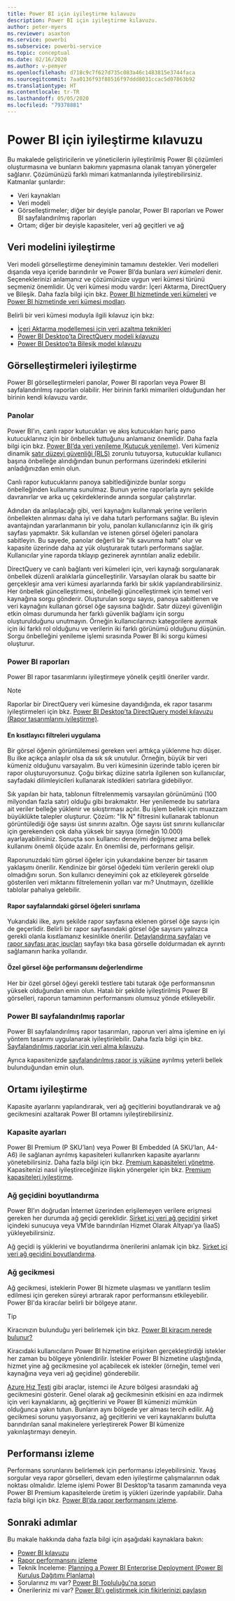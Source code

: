 ```yaml
---
title: Power BI için iyileştirme kılavuzu
description: Power BI için iyileştirme kılavuzu.
author: peter-myers
ms.reviewer: asaxton
ms.service: powerbi
ms.subservice: powerbi-service
ms.topic: conceptual
ms.date: 02/16/2020
ms.author: v-pemyer
ms.openlocfilehash: d718c9c7f627d735c083a46c1483815e3744faca
ms.sourcegitcommit: 7aa0136f93f88516f97ddd8031ccac5d07863b92
ms.translationtype: HT
ms.contentlocale: tr-TR
ms.lasthandoff: 05/05/2020
ms.locfileid: "79378881"
---
```

# <a name="optimization-guide-for-power-bi"></a>Power BI için iyileştirme kılavuzu

Bu makalede geliştiricilerin ve yöneticilerin iyileştirilmiş Power BI çözümleri oluşturmasına ve bunların bakımını yapmasına olanak tanıyan yönergeler sağlanır. Çözümünüzü farklı mimari katmanlarında iyileştirebilirsiniz. Katmanlar şunlardır:

- Veri kaynakları
- Veri modeli
- Görselleştirmeler; diğer bir deyişle panolar, Power BI raporları ve Power BI sayfalandırılmış raporları
- Ortam; diğer bir deyişle kapasiteler, veri ağ geçitleri ve ağ

## <a name="optimizing-the-data-model"></a>Veri modelini iyileştirme

Veri modeli görselleştirme deneyiminin tamamını destekler. Veri modelleri dışarıda veya içeride barındırılır ve Power BI’da bunlara _veri kümeleri_ denir. Seçeneklerinizi anlamanız ve çözümünüze uygun veri kümesi türünü seçmeniz önemlidir. Üç veri kümesi modu vardır: İçeri Aktarma, DirectQuery ve Bileşik. Daha fazla bilgi için bkz. [Power BI hizmetinde veri kümeleri](../service-datasets-understand.md) ve [Power BI hizmetinde veri kümesi modları](../service-dataset-modes-understand.md).

Belirli bir veri kümesi moduyla ilgili kılavuz için bkz:

- [İçeri Aktarma modellemesi için veri azaltma teknikleri](import-modeling-data-reduction.md)
- [Power BI Desktop’ta DirectQuery modeli kılavuzu](directquery-model-guidance.md)
- [Power BI Desktop’ta Bileşik model kılavuzu](composite-model-guidance.md)

## <a name="optimizing-visualizations"></a>Görselleştirmeleri iyileştirme

Power BI görselleştirmeleri panolar, Power BI raporları veya Power BI sayfalandırılmış raporları olabilir. Her birinin farklı mimarileri olduğundan her birinin kendi kılavuzu vardır. 

### <a name="dashboards"></a>Panolar

Power BI’ın, canlı rapor kutucukları ve akış kutucukları hariç pano kutucuklarınız için bir önbellek tuttuğunu anlamanız önemlidir. Daha fazla bilgi için bkz. [Power BI’da veri yenileme (Kutucuk yenileme)](../refresh-data.md#tile-refresh). Veri kümeniz dinamik [satır düzeyi güvenliği (RLS)](../service-admin-rls.md) zorunlu tutuyorsa, kutucuklar kullanıcı başına önbelleğe alındığından bunun performans üzerindeki etkilerini anladığınızdan emin olun.

Canlı rapor kutucuklarını panoya sabitlediğinizde bunlar sorgu önbelleğinden kullanıma sunulmaz. Bunun yerine raporlarla aynı şekilde davranırlar ve arka uç çekirdeklerinde anında sorgular çalıştırırlar.

Adından da anlaşılacağı gibi, veri kaynağını kullanmak yerine verilerin önbellekten alınması daha iyi ve daha tutarlı performans sağlar. Bu işlevin avantajından yararlanmanın bir yolu, panoları kullanıcılarınız için ilk giriş sayfası yapmaktır. Sık kullanılan ve istenen görsel öğeleri panolara sabitleyin. Bu sayede, panolar değerli bir "ilk savunma hattı" olur ve kapasite üzerinde daha az yük oluşturarak tutarlı performans sağlar. Kullanıcılar yine raporda tıklayıp gezinerek ayrıntıları analiz edebilir.

DirectQuery ve canlı bağlantı veri kümeleri için, veri kaynağı sorgulanarak önbellek düzenli aralıklarla güncelleştirilir. Varsayılan olarak bu saatte bir gerçekleşir ama veri kümesi ayarlarında farklı bir sıklık yapılandırabilirsiniz. Her önbellek güncelleştirmesi, önbelleği güncelleştirmek için temel veri kaynağına sorgu gönderir. Oluşturulan sorgu sayısı, panoya sabitlenen ve veri kaynağını kullanan görsel öğe sayısına bağlıdır. Satır düzeyi güvenliğin etkin olması durumunda her farklı güvenlik bağlamı için sorgu oluşturulduğunu unutmayın. Örneğin kullanıcılarınızı kategorilere ayırmak için iki farklı rol olduğunu ve verilerin iki farklı görünümü olduğunu düşünün. Sorgu önbelleğini yenileme işlemi sırasında Power BI iki sorgu kümesi oluşturur.

### <a name="power-bi-reports"></a>Power BI raporları

Power BI rapor tasarımlarını iyileştirmeye yönelik çeşitli öneriler vardır.

> [!NOTE]
> Raporlar bir DirectQuery veri kümesine dayandığında, ek rapor tasarımı iyileştirmeleri için bkz. [Power BI Desktop’ta DirectQuery model kılavuzu (Rapor tasarımlarını iyileştirme)](directquery-model-guidance.md#optimize-report-designs).

#### <a name="apply-the-most-restrictive-filters"></a>En kısıtlayıcı filtreleri uygulama

Bir görsel öğenin görüntülemesi gereken veri arttıkça yüklenme hızı düşer. Bu ilke açıkça anlaşılır olsa da sık sık unutulur. Örneğin, büyük bir veri kümeniz olduğunu varsayalım. Bu veri kümesinin üzerinde tablo içeren bir rapor oluşturuyorsunuz. Çoğu birkaç düzine satırla ilgilenen son kullanıcılar, sayfadaki dilimleyicileri kullanarak istedikleri satırlara gidebiliyor.

Sık yapılan bir hata, tablonun filtrelenmemiş varsayılan görünümünü (100 milyondan fazla satır) olduğu gibi bırakmaktır. Her yenilemede bu satırlara ait veriler belleğe yüklenir ve sıkıştırması açılır. Bu işlem bellek için muazzam büyüklükte talepler oluşturur. Çözüm: "İlk N" filtresini kullanarak tablonun görüntülediği öğe sayısı üst sınırını azaltın. Öğe sayısı üst sınırını kullanıcılar için gerekenden çok daha yüksek bir sayıya (örneğin 10.000) ayarlayabilirsiniz. Sonuçta son kullanıcı deneyimi değişmez ama bellek kullanımı önemli ölçüde azalır. En önemlisi de, performans gelişir.

Raporunuzdaki tüm görsel öğeler için yukarıdakine benzer bir tasarım yaklaşımı önerilir. Kendinize bir görsel öğedeki tüm verilerin gerekli olup olmadığını sorun. Son kullanıcı deneyimini çok az etkileyerek görselde gösterilen veri miktarını filtrelemenin yolları var mı? Unutmayın, özellikle tablolar pahalıya gelebilir.

#### <a name="limit-visuals-on-report-pages"></a>Rapor sayfalarındaki görsel öğeleri sınırlama

Yukarıdaki ilke, aynı şekilde rapor sayfasına eklenen görsel öğe sayısı için de geçerlidir. Belirli bir rapor sayfasındaki görsel öğe sayısını yalnızca gerekli olanla kısıtlamanız kesinlikle önerilir. [Detaylandırma sayfaları](report-drillthrough.md) ve [rapor sayfası araç ipuçları](report-page-tooltips.md) sayfayı tıka basa görselle doldurmadan ek ayrıntı sağlamanın harika yollarıdır.

#### <a name="evaluate-custom-visual-performance"></a>Özel görsel öğe performansını değerlendirme

Her bir özel görsel öğeyi gerekli testlere tabi tutarak öğe performansının yüksek olduğundan emin olun. Hatalı bir şekilde iyileştirilmiş Power BI görselleri, raporun tamamının performansını olumsuz yönde etkileyebilir.

### <a name="power-bi-paginated-reports"></a>Power BI sayfalandırılmış raporlar

Power BI sayfalandırılmış rapor tasarımları, raporun veri alma işlemine en iyi yöntem tasarımı uygulanarak iyileştirilebilir. Daha fazla bilgi için bkz. [Sayfalandırılmış raporlar için veri alma kılavuzu](report-paginated-data-retrieval.md).

Ayrıca kapasitenizde [sayfalandırılmış rapor iş yüküne](../service-admin-premium-workloads.md#paginated-reports) ayrılmış yeterli bellek bulunduğundan emin olun.

## <a name="optimizing-the-environment"></a>Ortamı iyileştirme

Kapasite ayarlarını yapılandırarak, veri ağ geçitlerini boyutlandırarak ve ağ gecikmesini azaltarak Power BI ortamını iyileştirebilirsiniz.

### <a name="capacity-settings"></a>Kapasite ayarları

Power BI Premium (P SKU’ları) veya Power BI Embedded (A SKU’ları, A4-A6) ile sağlanan ayrılmış kapasiteleri kullanırken kapasite ayarlarını yönetebilirsiniz. Daha fazla bilgi için bkz. [Premium kapasiteleri yönetme](../service-premium-capacity-manage.md). Kapasitenizi nasıl iyileştireceğinize ilişkin yönergeler için bkz. [Premium kapasiteleri iyileştirme](../service-premium-capacity-optimize.md).

### <a name="gateway-sizing"></a>Ağ geçidini boyutlandırma

Power BI’ın doğrudan İnternet üzerinden erişilemeyen verilere erişmesi gereken her durumda ağ geçidi gereklidir. [Şirket içi veri ağ geçidini](../service-gateway-onprem.md) şirket içindeki sunucuya veya VM’de barındırılan Hizmet Olarak Altyapı’ya (IaaS) yükleyebilirsiniz.

Ağ geçidi iş yüklerini ve boyutlandırma önerilerini anlamak için bkz. [Şirket içi veri ağ geçidini boyutlandırma](gateway-onprem-sizing.md).

### <a name="network-latency"></a>Ağ gecikmesi

Ağ gecikmesi, isteklerin Power BI hizmete ulaşması ve yanıtların teslim edilmesi için gereken süreyi artırarak rapor performansını etkileyebilir. Power BI'da kiracılar belirli bir bölgeye atanır.

> [!TIP]
> Kiracınızın bulunduğu yeri belirlemek için bkz. [Power BI kiracım nerede bulunur?](../service-admin-where-is-my-tenant-located.md)

Kiracıdaki kullanıcıların Power BI hizmetine erişirken gerçekleştirdiği istekler her zaman bu bölgeye yönlendirilir. İstekler Power BI hizmetine ulaştığında, hizmet yine ağ gecikmesine yol açabilecek ek istekler (örneğin, temel veri kaynağına veya veri ağ geçidine) gönderebilir.

[Azure Hız Testi](https://azurespeedtest.azurewebsites.net/) gibi araçlar, istemci ile Azure bölgesi arasındaki ağ gecikmesini gösterir. Genel olarak ağ gecikmesinin etkisini en aza indirmek için veri kaynaklarını, ağ geçitlerini ve Power BI kümenizi mümkün olduğunca yakın tutun. Bunların aynı bölgede yer alması tercih edilir. Ağ gecikmesi sorunu yaşıyorsanız, ağ geçitlerini ve veri kaynaklarını bulutta barındırılan sanal makinelere yerleştirerek Power BI kümenize yakınlaştırmayı deneyin.

## <a name="monitoring-performance"></a>Performansı izleme

Performans sorunlarını belirlemek için performansı izleyebilirsiniz. Yavaş sorgular veya rapor görselleri, devam eden iyileştirme çalışmalarının odak noktası olmalıdır. İzleme işlemi Power BI Desktop’ta tasarım zamanında veya Power BI Premium kapasitelerde üretim iş yükleri üzerinde yapılabilir. Daha fazla bilgi için bkz. [Power BI’da rapor performansını izleme](monitor-report-performance.md).

## <a name="next-steps"></a>Sonraki adımlar

Bu makale hakkında daha fazla bilgi için aşağıdaki kaynaklara bakın:

- [Power BI kılavuzu](index.yml)
- [Rapor performansını izleme](monitor-report-performance.md)
- Teknik İnceleme: [Planning a Power BI Enterprise Deployment (Power BI Kuruluş Dağıtımı Planlama)](https://go.microsoft.com/fwlink/?linkid=2057861)
- Sorularınız mı var? [Power BI Topluluğu'na sorun](https://community.powerbi.com/)
- Önerileriniz mi var? [Power BI'ı geliştirmek için fikirlerinizi paylaşın](https://ideas.powerbi.com/)
